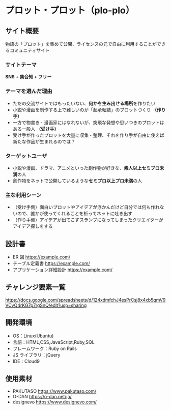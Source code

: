 # プロット・プロット（plo-plo）

## サイト概要

物語の「プロット」を集めて公開、ライセンスの元で自由に利用することができるコミュニティサイト

### サイトテーマ

**SNS + 集合知 + フリー**

### テーマを選んだ理由

- ただの交流サイトではもったいない、**何かを生み出せる場所**を作りたい
- 小説や漫画を制作する上で難しいのが「起承転結」のプロットづくり **（作り手）**
- 一方で物書き・漫画家にはなれないが、突飛な発想や思いつきのプロットはある一般人 **（受け手）**
- 受け手が作ったプロットを大量に収集・整理、それを作り手が自由に使えば新たな作品が生まれるのでは？

### ターゲットユーザ

- 小説や漫画、ドラマ、アニメといった創作物が好きな、**素人以上セミプロ未満**の人
- 創作物をネットで公開しているような**セミプロ以上プロ未満**の人

### 主な利用シーン

- （受け手側）面白いプロットやアイデアが浮かんだけど自分では何も作れないので、誰かが使ってくれることを祈ってネットに吐き出す
- （作り手側）アイデアが出てこずスランプになってしまったクリエイターがアイデア探しをする

## 設計書

- ER 図
  <https://example.com/>
- テーブル定義書
  <https://example.com/>
- アプリケーション詳細設計
  <https://example.com/>

## チャレンジ要素一覧

<https://docs.google.com/spreadsheets/d/124xdmfchJ4esPrCsj8x4xb5qmV9VCvQ4rKG7p7rgSnQ/edit?usp=sharing>

## 開発環境

- OS：Linux(Ubuntu)
- 言語：HTML,CSS,JavaScript,Ruby,SQL
- フレームワーク：Ruby on Rails
- JS ライブラリ：jQuery
- IDE：Cloud9

## 使用素材

- PAKUTASO
<https://www.pakutaso.com/>
- O-DAN
<https://o-dan.net/ja/>
- designevo
<https://www.designevo.com/>

